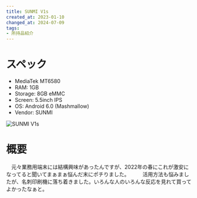 ```yaml
---
title: SUNMI V1s
created_at: 2023-01-10
changed_at: 2024-07-09
tags:
- 所持品紹介
---
```


# スペック
- MediaTek MT6580
- RAM: 1GB
- Storage: 8GB eMMC
- Screen: 5.5inch IPS
- OS: Android 6.0 (Mashmallow)
- Vendor: SUNMI 

![SUNMI V1s](https://i.imgur.com/dREZMtH.jpeg)

# 概要
　元々業務用端末には結構興味があったんですが、2022年の春にこれが激安になってると聞いてまぁまぁ悩んだ末にポチりました。
　
　活用方法も悩みましたが、名刺印刷機に落ち着きました。いろんな人のいろんな反応を見れて買ってよかったなぁと。